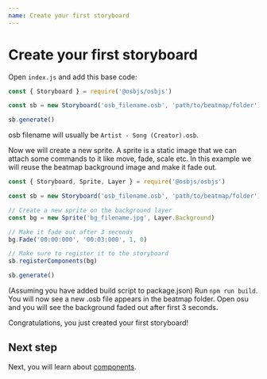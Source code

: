 ```yaml
---
name: Create your first storyboard
---
```


# Create your first storyboard

Open `index.js` and add this base code:
```javascript
const { Storyboard } = require('@osbjs/osbjs')

const sb = new Storyboard('osb_filename.osb', 'path/to/beatmap/folder')

sb.generate()
```

osb filename will usually be `Artist - Song (Creator).osb`.

Now we will create a new sprite. A sprite is a static image that we can attach some commands to it like move, fade, scale etc.
In this example we will reuse the beatmap background image and make it fade out.

```javascript
const { Storyboard, Sprite, Layer } = require('@osbjs/osbjs')

const sb = new Storyboard('osb_filename.osb', 'path/to/beatmap/folder')

// Create a new sprite on the background layer
const bg = new Sprite('bg_filename.jpg', Layer.Background)

// Make it fade out after 3 seconds
bg.Fade('00:00:000', '00:03:000', 1, 0)

// Make sure to register it to the storyboard
sb.registerComponents(bg)

sb.generate()
```

(Assuming you have added build script to package.json) Run `npm run build`. You will now see a new .osb file appears in the beatmap folder.
Open osu and you will see the background faded out after first 3 seconds.

Congratulations, you just created your first storyboard!

## Next step
Next, you will learn about [components](/docs/introducing-components).
